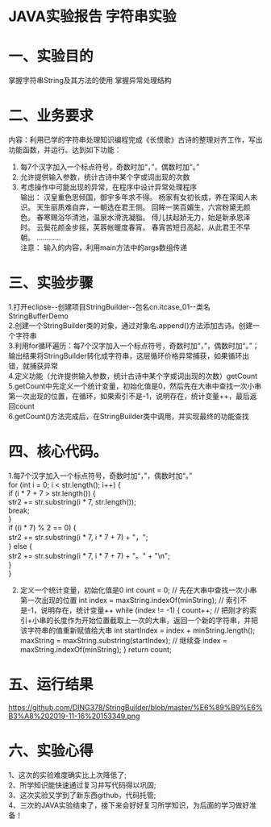 # JAVA实验报告 字符串实验
# 一、实验目的
掌握字符串String及其方法的使用
掌握异常处理结构  
# 二、业务要求
内容：利用已学的字符串处理知识编程完成《长恨歌》古诗的整理对齐工作，写出功能函数，并运行。达到如下功能：  
1.	每7个汉字加入一个标点符号，奇数时加“，”，偶数时加“。”  
2.	允许提供输入参数，统计古诗中某个字或词出现的次数  
3.	考虑操作中可能出现的异常，在程序中设计异常处理程序    
输出：
汉皇重色思倾国，御宇多年求不得。
杨家有女初长成，养在深闺人未识。
天生丽质难自弃，一朝选在君王侧。
回眸一笑百媚生，六宫粉黛无颜色。
春寒赐浴华清池，温泉水滑洗凝脂。
侍儿扶起娇无力，始是新承恩泽时。
云鬓花颜金步摇，芙蓉帐暖度春宵。
春宵苦短日高起，从此君王不早朝。
…………  
注意： 输入的内容，利用main方法中的args数组传递

# 三、实验步骤
1.打开eclipse--创建项目StringBuilder--包名cn.itcase_01--类名StringBufferDemo  
2.创建一个StringBuilder类的对象，通过对象名.append()方法添加古诗。创建一个字符串  
3.利用for循环遍历：每7个汉字加入一个标点符号，奇数时加“，”，偶数时加“。”；输出结果将StringBuilder转化成字符串，这层循环价格异常捕获，如果循环出错，就捕获异常  
4.定义功能（允许提供输入参数，统计古诗中某个字或词出现的次数）getCount  
5.getCount中先定义一个统计变量，初始化值是0，然后先在大串中查找一次小串第一次出现的位置，在循环，如果索引不是-1，说明存在，统计变量++，最后返回count  
6.getCount()方法完成后，在StringBuilder类中调用，并实现最终的功能查找  

# 四、核心代码。
1.每7个汉字加入一个标点符号，奇数时加“，”，偶数时加“。”  
		for (int i = 0; i < str.length(); i++) {  
			if (i * 7 + 7 > str.length()) {  
				str2 += str.substring(i * 7, str.length());  
				break;  
			}  
			if ((i * 7) % 2 == 0) {  
				str2 += str.substring(i * 7, i * 7 + 7) + "，";  
			} else {  
				str2 += str.substring(i * 7, i * 7 + 7) + "。" + "\n";  
			}  
		}    

  2. 定义一个统计变量，初始化值是0
		int count = 0;
		// 先在大串中查找一次小串第一次出现的位置
		int index = maxString.indexOf(minString);
		// 索引不是-1，说明存在，统计变量++
		while (index != -1) {
			count++;
			// 把刚才的索引+小串的长度作为开始位置截取上一次的大串，返回一个新的字符串，并把该字符串的值重新赋值给大串
			int startIndex = index + minString.length();
			maxString = maxString.substring(startIndex);
			// 继续查
			index = maxString.indexOf(minString);
		}
		return count;  
   
# 五、运行结果
https://github.com/DING378/StringBuilder/blob/master/%E6%89%B9%E6%B3%A8%202019-11-16%20153349.png

# 六、实验心得
1、这次的实验难度确实比上次降低了;  
2、所学知识能快速通过复习并写代码得以巩固;  
3、这次实验又学到了新东西github，代码托管;  
4、三次的JAVA实验结束了，接下来会好好复习所学知识，为后面的学习做好准备！
